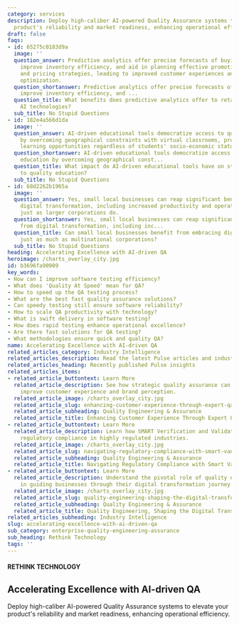```yaml
---
category: services
description: Deploy high-caliber AI-powered Quality Assurance systems to elevate your
  product's reliability and market readiness, enhancing operational efficiency.
draft: false
faqs:
- id: 65275c0183d9a
  image: ''
  question_answer: Predictive analytics offer precise forecasts of buying behaviors,
    improve inventory efficiency, and aid in planning effective promotional campaigns
    and pricing strategies, leading to improved customer experiences and operational
    optimization.
  question_shortanswer: Predictive analytics offer precise forecasts of buying behaviors,
    improve inventory efficiency, and ...
  question_title: What benefits does predictive analytics offer to retailers using
    AI technologies?
  sub_title: No Stupid Questions
- id: 182e4a566d1da
  image: ''
  question_answer: AI-driven educational tools democratize access to quality education
    by overcoming geographical constraints with virtual classrooms, providing equal
    learning opportunities regardless of students' socio-economic status.
  question_shortanswer: AI-driven educational tools democratize access to quality
    education by overcoming geographical const...
  question_title: What impact do AI-driven educational tools have on students' accessibility
    to quality education?
  sub_title: No Stupid Questions
- id: 68d2262b1965a
  image: ''
  question_answer: Yes, small local businesses can reap significant benefits from
    digital transformation, including increased productivity and operational efficiency,
    just as larger corporations do.
  question_shortanswer: Yes, small local businesses can reap significant benefits
    from digital transformation, including inc...
  question_title: Can small local businesses benefit from embracing digital transformation
    just as much as multinational corporations?
  sub_title: No Stupid Questions
heading: Accelerating Excellence with AI-driven QA
heroimage: /charts_overlay_city.jpg
id: b3696fa90909
key_words:
- How can I improve software testing efficiency?
- What does 'Quality At Speed' mean for QA?
- How to speed up the QA testing process?
- What are the best fast quality assurance solutions?
- Can speedy testing still ensure software reliability?
- How to scale QA productivity with technology?
- What is swift delivery in software testing?
- How does rapid testing enhance operational excellence?
- Are there fast solutions for QA testing?
- What methodologies ensure quick and quality QA?
name: Accelerating Excellence with AI-driven QA
related_articles_category: Industry Intelligence
related_articles_description: Read the latest Pulse articles and industry insights.
related_articles_heading: Recently published Pulse insights
related_articles_items:
- related_article_buttontext: Learn More
  related_article_description: See how strategic quality assurance can significantly
    improve customer experience and brand perception.
  related_article_image: /charts_overlay_city.jpg
  related_article_slug: enhancing-customer-experience-through-expert-qa
  related_article_subheading: Quality Engineering & Assurance
  related_article_title: Enhancing Customer Experience Through Expert QA
- related_article_buttontext: Learn More
  related_article_description: Learn how SMART Verification and Validation streamline
    regulatory compliance in highly regulated industries.
  related_article_image: /charts_overlay_city.jpg
  related_article_slug: navigating-regulatory-compliance-with-smart-vandv
  related_article_subheading: Quality Engineering & Assurance
  related_article_title: Navigating Regulatory Compliance with Smart VandV
- related_article_buttontext: Learn More
  related_article_description: Understand the pivotal role of quality engineering
    in guiding businesses through their digital transformation journey.
  related_article_image: /charts_overlay_city.jpg
  related_article_slug: quality-engineering-shaping-the-digital-transformation
  related_article_subheading: Quality Engineering & Assurance
  related_article_title: Quality Engineering, Shaping the Digital Transformation
related_articles_subheading: Industry Intelligence
slug: accelerating-excellence-with-ai-driven-qa
sub_category: enterprise-quality-engineering-assurance
sub_heading: Rethink Technology
tags: ''
---
```


#### RETHINK TECHNOLOGY
## Accelerating Excellence with AI-driven QA
Deploy high-caliber AI-powered Quality Assurance systems to elevate your product's reliability and market readiness, enhancing operational efficiency.